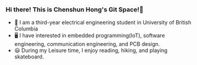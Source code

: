 ### Hi there! This is Chenshun Hong's Git Space!👋




- 🏫 I am a third-year electrical engineering student in University of British Columbia
- 🖥️ I have interested in embedded programming(IoT), software engineering, communication engineering, and PCB design.
- 😃 During my Leisure time, I enjoy reading, hiking, and playing skateboard.


